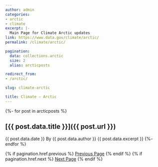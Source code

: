 ```yaml
---
author: admin
categories:
- arctic
- climate
excerpt: |-
  Main Page for Climate Arctic updates
link: https://www.data.gov/climate/arctic/
permalink: /climate/arctic/

pagination:
  data: collections.arctic
  size: 2
  alias: arcticposts

redirect_from:
- /arctic/

slug: climate-arctic

title: Climate — Arctic
---
```


{%- for post in arcticposts %}
## [{{ post.data.title }}]({{ post.url }})
{{ post.data.date }} By {{ post.data.author }}
{{ post.data.excerpt }}
{%- endfor %}


{% if pagination.href.previous %}
  <a href="{{pagination.href.previous}}">Previous Page</a>
{% endif %}
{% if pagination.href.next %}
  <a href="{{pagination.href.next}}">Next Page</a>
{% endif %}
